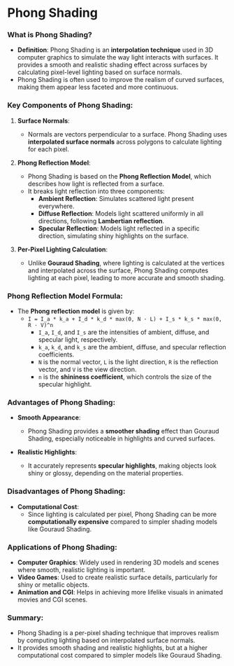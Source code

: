 # Phong Shading

### What is Phong Shading?
- **Definition**: Phong Shading is an **interpolation technique** used in 3D computer graphics to simulate the way light interacts with surfaces. It provides a smooth and realistic shading effect across surfaces by calculating pixel-level lighting based on surface normals.
- Phong Shading is often used to improve the realism of curved surfaces, making them appear less faceted and more continuous.

### Key Components of Phong Shading:
1. **Surface Normals**:
   - Normals are vectors perpendicular to a surface. Phong Shading uses **interpolated surface normals** across polygons to calculate lighting for each pixel.
   
2. **Phong Reflection Model**:
   - Phong Shading is based on the **Phong Reflection Model**, which describes how light is reflected from a surface.
   - It breaks light reflection into three components:
     - **Ambient Reflection**: Simulates scattered light present everywhere.
     - **Diffuse Reflection**: Models light scattered uniformly in all directions, following **Lambertian reflection**.
     - **Specular Reflection**: Models light reflected in a specific direction, simulating shiny highlights on the surface.

3. **Per-Pixel Lighting Calculation**:
   - Unlike **Gouraud Shading**, where lighting is calculated at the vertices and interpolated across the surface, Phong Shading computes lighting at each pixel, leading to more accurate and smooth shading.

### Phong Reflection Model Formula:
- The **Phong reflection model** is given by:
  - `I = I_a * k_a + I_d * k_d * max(0, N · L) + I_s * k_s * max(0, R · V)^n`
    - `I_a`, `I_d`, and `I_s` are the intensities of ambient, diffuse, and specular light, respectively.
    - `k_a`, `k_d`, and `k_s` are the ambient, diffuse, and specular reflection coefficients.
    - `N` is the normal vector, `L` is the light direction, `R` is the reflection vector, and `V` is the view direction.
    - `n` is the **shininess coefficient**, which controls the size of the specular highlight.

### Advantages of Phong Shading:
- **Smooth Appearance**:
   - Phong Shading provides a **smoother shading** effect than Gouraud Shading, especially noticeable in highlights and curved surfaces.
   
- **Realistic Highlights**:
   - It accurately represents **specular highlights**, making objects look shiny or glossy, depending on the material properties.

### Disadvantages of Phong Shading:
- **Computational Cost**:
   - Since lighting is calculated per pixel, Phong Shading can be more **computationally expensive** compared to simpler shading models like Gouraud Shading.

### Applications of Phong Shading:
- **Computer Graphics**: Widely used in rendering 3D models and scenes where smooth, realistic lighting is important.
- **Video Games**: Used to create realistic surface details, particularly for shiny or metallic objects.
- **Animation and CGI**: Helps in achieving more lifelike visuals in animated movies and CGI scenes.

### Summary:
- Phong Shading is a per-pixel shading technique that improves realism by computing lighting based on interpolated surface normals.
- It provides smooth shading and realistic highlights, but at a higher computational cost compared to simpler models like Gouraud Shading.
